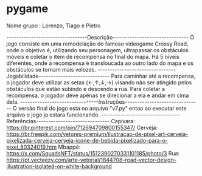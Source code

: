 # pygame

Nome grupo : Lorenzo, Tiago e Pietro

---------------------------------Descrição-------------------------------
O jogo consiste em uma remodelação do famoso videogame Crossy Road, onde o objetivo é, utilizando seu personagem, ultrapassar os obstáculos móveis e coletar o item de recompensa no final do mapa. Há 5 níveis diferentes, onde a recompensa é transloucada ao outro lado do mapa e os obstáculos se tornam mais velozes.
--------------------------------Jogabilidade-----------------------------
Para caminhar até a recompensa, o jogador deve utilizar as setas (←,↑,↓,→) visando não ser atingido pelos obstáculos que estão subindo e descendo a rua. Para coletar a recompensa, o jogador deve apenas se direcionar a ela e andar em cima dela.
--------------------------------Instruções-------------------------------
O versão final do jogo esta no arquivo "v7.py" entao ao executar este arquivo o jogo ja estara funcionando.
--------------------------------Referências------------------------------
Capivara: https://br.pinterest.com/pin/712694709800155347/
Cerveja: https://br.freepik.com/vetores-premium/ilustracao-de-pixel-art-cerveja-pixelizada-cerveja-cerveja-icone-de-bebida-pixelizado-para-o-pixel_80324019.htm
Mbappé: https://x.com/SquadsNFT/status/1512390270331101185/photo/3
Rua: https://pt.vecteezy.com/arte-vetorial/1844708-road-vector-design-illustration-isolated-on-white-background

